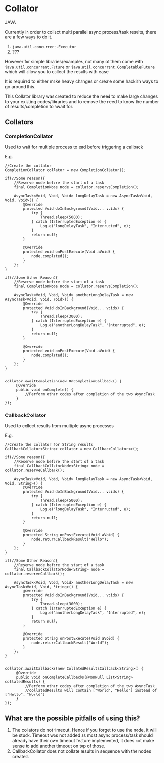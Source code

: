 # Collator
JAVA

Currently in order to collect multi parallel async process/task results, there are a few ways to
do it.

1. `java.util.concurrent.Executor`
2. ???

However for simple libraries/examples, not many of them come with `java.util.concurrent.Future` or
`java.util.concurrent.CompletableFuture` which will allow you to collect the results with ease.

It is required to either make heavy changes or create some hackish ways to go around this.

This Collator library was created to reduce the need to make large changes to your existing
codes/libraries and to remove the need to know the number of results/completion to await for.

## Collators

### CompletionCollator

Used to wait for multiple process to end before triggering a callback

E.g.
```
//Create the collator
CompletionCollator collator = new CompletionCollator();

if(//Some reason){
    //Reserve node before the start of a task
    final CompletionNode node = collator.reserveCompletion();

    AsyncTask<Void, Void, Void> longDelayTask = new AsyncTask<Void, Void, Void>() {
        @Override
        protected Void doInBackground(Void... voids) {
            try {
                Thread.sleep(5000);
            } catch (InterruptedException e) {
                Log.e("longDelayTask", "Interrupted", e);
            }
            return null;
        }

        @Override
        protected void onPostExecute(Void aVoid) {
            node.completed();
        }
    };
}

if(//Some Other Reason){
    //Reserve node before the start of a task
    final CompletionNode node = collator.reserveCompletion();

    AsyncTask<Void, Void, Void> anotherLongDelayTask = new AsyncTask<Void, Void, Void>() {
        @Override
        protected Void doInBackground(Void... voids) {
            try {
                Thread.sleep(3000);
            } catch (InterruptedException e) {
                Log.e("anotherLongDelayTask", "Interrupted", e);
            }
            return null;
        }

        @Override
        protected void onPostExecute(Void aVoid) {
            node.completed();
        }
    };
}


collator.awaitCompletion(new OnCompletionCallback() {
     @Override
     public void onComplete() {
         //Perform other codes after completion of the two AsyncTask
     }
});

```

### CallbackCollator

Used to collect results from multiple async processes

E.g.
```
//Create the collator for String results
CallbackCollator<String> collator = new CallbackCollator<>();

if(//Some reason){
    //Reserve node before the start of a task
    final CallbackCollatorNode<String> node = collator.reserveCallback();

    AsyncTask<Void, Void, Void> longDelayTask = new AsyncTask<Void, Void, String>() {
        @Override
        protected Void doInBackground(Void... voids) {
            try {
                Thread.sleep(5000);
            } catch (InterruptedException e) {
                Log.e("longDelayTask", "Interrupted", e);
            }
            return null;
        }

        @Override
        protected String onPostExecute(Void aVoid) {
            node.returnCallbackResult("Hello");
        }
    };
}

if(//Some Other Reason){
    //Reserve node before the start of a task
    final CallbackCollatorNode<String> node = collator.reserveCallback();

    AsyncTask<Void, Void, Void> anotherLongDelayTask = new AsyncTask<Void, Void, String>() {
        @Override
        protected Void doInBackground(Void... voids) {
            try {
                Thread.sleep(3000);
            } catch (InterruptedException e) {
                Log.e("anotherLongDelayTask", "Interrupted", e);
            }
            return null;
        }

        @Override
        protected String onPostExecute(Void aVoid) {
            node.returnCallbackResult("World");
        }
    };
}


collator.awaitCallbacks(new CollatedResultsCallback<String>() {
     @Override
     public void onCompleteCallbacks(@NonNull List<String> collatedResults) {
         //Perform other codes after completion of the two AsyncTask
         //collatedResults will contain ["World", "Hello"] instead of ["Hello", "World"]
     }
});

```


## What are the possible pitfalls of using this?

1. The collators do not timeout. Hence if you forget to use the node, it will be stuck.
Timeout was not added as most async process/task should already have their own
timeout feature implemented, it does not make sense to add another timeout on top of those.
2. CallbackCollator does not collate results in sequence with the nodes created.
